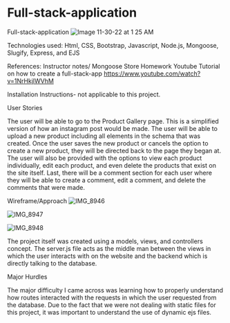 # Full-stack-application
 Full-stack-application
![Image 11-30-22 at 1 25 AM](https://user-images.githubusercontent.com/115511495/204758300-acf8c8c8-04f9-4975-81ec-00ba4b52da41.jpeg)

Technologies used:
Html, CSS, Bootstrap, Javascript, Node.js, Mongoose, Slugify, Express, and EJS

References:
Instructor notes/ Mongoose Store Homework
Youtube Tutorial on how to create a full-stack-app
https://www.youtube.com/watch?v=1NrHkjlWVhM

Installation Instructions- not applicable to this project.

User Stories

The user will be able to go to the Product Gallery page. This is a simplified version of how an instagram post would be made. The user will be able to upload a new product including all elements in the schema that was created. Once the user saves the new product or cancels the option to create a new product, they will be directed back to the page they began at. The user will also be provided with the options to view each product individually, edit each product, and even delete the products that exist on the site itself. Last, there will be a comment section for each user where they will be able to create a comment, edit a comment, and delete the comments that were made.


Wireframe/Approach
![IMG_8946](https://user-images.githubusercontent.com/115511495/204760908-83a0c6c1-1adb-45c6-8290-a49ad0bb8742.jpeg)

![IMG_8947](https://user-images.githubusercontent.com/115511495/204760895-4220ab0f-c215-4e9b-95ef-722f27c69a64.jpeg)

![IMG_8948](https://user-images.githubusercontent.com/115511495/204760957-1cff2211-797f-481d-99c7-50568f080225.jpeg)

The project itself was created using a models, views, and controllers concept. The server.js file acts as the middle man between the views in which the user interacts with on the website and the backend which is directly talking to the database. 

Major Hurdles

The major difficulty I came across was learning how to properly understand how routes interacted with the requests in which the user requested from the database. Due to the fact that we were not dealing with static files for this project, it was important to understand the use of dynamic ejs files.
